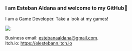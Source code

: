 ### I am Esteban Aldana and welcome to my GitHub👋
I am a Game Developer. Take a look at my games!

![](https://media.istockphoto.com/vectors/computer-games-development-concept-banner-header-vector-id1169059259?k=20&m=1169059259&s=170667a&w=0&h=eTM21QPAMAOzsykzQovqubRUphy20WK8cB1c-dXiVjg=)

Business email: estebanaaldana@gmail.com.  
Itch.io: https://elestebann.itch.io

<!--
**ElEstebann/ElEstebann** is a ✨ _special_ ✨ repository because its `README.md` (this file) appears on your GitHub profile.

Here are some ideas to get you started:

- 🔭 I’m currently working on ...
- 🌱 I’m currently learning ...
- 👯 I’m looking to collaborate on ...
- 🤔 I’m looking for help with ...
- 💬 Ask me about ...
- 📫 How to reach me: ...
- 😄 Pronouns: ...
- ⚡ Fun fact: ...
-->

